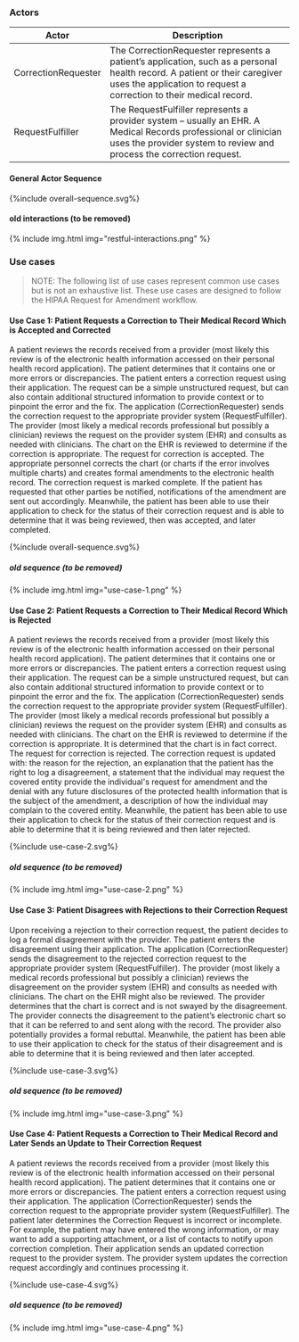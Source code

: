 ### Actors

Actor | Description
---|---
CorrectionRequester | The CorrectionRequester represents a patient’s application, such as a personal health record. A patient or their caregiver uses the application to request a correction to their medical record.
RequestFulfiller | The RequestFulfiller represents a provider system – usually an EHR. A Medical Records professional or clinician uses the provider system to review and process the correction request.

#### General Actor Sequence
 
<div>
{%include overall-sequence.svg%}
</div>

#### old interactions (to be removed)

{% include img.html img="restful-interactions.png" %}

### Use cases

> NOTE: The following list of use cases represent common use cases but is not an exhaustive list. These use cases are designed to follow the HIPAA Request for Amendment workflow.

#### Use Case 1: Patient Requests a Correction to Their Medical Record Which is Accepted and Corrected

A patient reviews the records received from a provider (most likely this review is of the electronic health information accessed on their personal health record application). The patient determines that it contains one or more errors or discrepancies. The patient enters a correction request using their application. The request can be a simple unstructured request, but can also contain additional structured information to provide context or to pinpoint the error and the fix. The application (CorrectionRequester) sends the correction request to the appropriate provider system (RequestFulfiller). The provider (most likely a medical records professional but possibly a clinician) reviews the request on the provider system (EHR) and consults as needed with clinicians. The chart on the EHR is reviewed to determine if the correction is appropriate. The request for correction is accepted. The appropriate personnel corrects the chart (or charts if the error involves multiple charts) and creates formal amendments to the electronic health record. The correction request is marked complete. If the patient has requested that other parties be notified, notifications of the amendment are sent out accordingly. Meanwhile, the patient has been able to use their application to check for the status of their correction request and is able to determine that it was being reviewed, then was accepted, and later completed.

 
<div>
{%include overall-sequence.svg%}
</div>

##### old sequence (to be removed)

{% include img.html img="use-case-1.png" %}

#### Use Case 2: Patient Requests a Correction to Their Medical Record Which is Rejected

A patient reviews the records received from a provider (most likely this review is of the electronic health information accessed on their personal health record application). The patient determines that it contains one or more errors or discrepancies. The patient enters a correction request using their application. The request can be a simple unstructured request, but can also contain additional structured information to provide context or to pinpoint the error and the fix. The application (CorrectionRequester) sends the correction request to the appropriate provider system (RequestFulfiller). The provider (most likely a medical records professional but possibly a clinician) reviews the request on the provider system (EHR) and consults as needed with clinicians. The chart on the EHR is reviewed to determine if the correction is appropriate. It is determined that the chart is in fact correct. The request for correction is rejected. The correction request is updated with: the reason for the rejection, an explanation that the patient has the right to log a disagreement, a statement that the individual may request the covered entity provide the individual's request for amendment and the denial with any future disclosures of the protected health information that is the subject of the amendment, a description of how the individual may complain to the covered entity. Meanwhile, the patient has been able to use their application to check for the status of their correction request and is able to determine that it is being reviewed and then later rejected.


<div>
{%include use-case-2.svg%}
</div>

##### old sequence (to be removed)

{% include img.html img="use-case-2.png" %}

#### Use Case 3: Patient Disagrees with Rejections to their Correction Request

Upon receiving a rejection to their correction request, the patient decides to log a formal disagreement with the provider. The patient enters the disagreement using their application.  The application (CorrectionRequester) sends the disagreement to the rejected correction request to the appropriate provider system (RequestFulfiller). The provider (most likely a medical records professional but possibly a clinician) reviews the disagreement on the provider system (EHR) and consults as needed with clinicians. The chart on the EHR might also be reviewed. The provider determines that the chart is correct and is not swayed by the disagreement. The provider connects the disagreement to the patient’s electronic chart so that it can be referred to and sent along with the record. The provider also potentially provides a formal rebuttal. Meanwhile, the patient has been able to use their application to check for the status of their disagreement and is able to determine that it is being reviewed and then later accepted.


<div>
{%include use-case-3.svg%}
</div>

##### old sequence (to be removed)

{% include img.html img="use-case-3.png" %}

#### Use Case 4: Patient Requests a Correction to Their Medical Record and Later Sends an Update to Their Correction Request

A patient reviews the records received from a provider (most likely this review is of the electronic health information accessed on their personal health record application). The patient determines that it contains one or more errors or discrepancies. The patient enters a correction request using their application. The application (CorrectionRequester) sends the correction request to the appropriate provider system (RequestFulfiller). The patient later determines the Correction Request is incorrect or incomplete. For example, the patient may have entered the wrong information, or may want to add a supporting attachment, or a list of contacts to notify upon correction completion. Their application sends an updated correction request to the provider system. The provider system updates the correction request accordingly and continues processing it.


<div>
{%include use-case-4.svg%}
</div>

##### old sequence (to be removed)

{% include img.html img="use-case-4.png" %}
